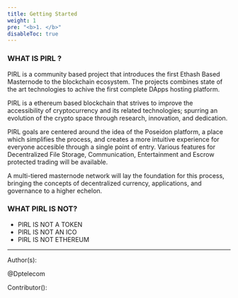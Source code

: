 ```yaml
---
title: Getting Started
weight: 1
pre: "<b>1. </b>"
disableToc: true
---
```


### WHAT IS PIRL ?
PIRL is a community based project that introduces the first Ethash Based Masternode to the blockchain ecosystem. The projects combines state of the art technologies to achive the first complete DApps hosting platform.

PIRL is a ethereum based blockchain that strives to improve the accessibility of cryptocurrency and its related technologies; spurring an evolution of the crypto space through research, innovation, and dedication.

PIRL goals are centered around the idea of the Poseidon platform, a place which simplifies the process, and creates a more intuitive experience for everyone accesible through a single point of entry. Various features for Decentralized File Storage, Communication, Entertainment and Escrow protected trading will be available.

A multi-tiered masternode network will lay the foundation for this process, bringing the concepts of decentralized currency, applications, and governance to a higher echelon.

###  WHAT PIRL IS NOT?
* PIRL IS NOT A TOKEN
* PIRL IS NOT AN ICO
* PIRL IS NOT ETHEREUM



---
Author(s):

@Dptelecom

Contributor():
